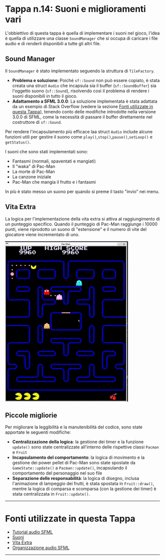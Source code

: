 # Tappa n.14: Suoni e miglioramenti vari
L'obbiettivo di questa tappa è quella di implementare i suoni nel gioco, l'idea è quella di utilizzare una classe `SoundManager` che si occupa di caricare i file audio e di renderli disponibili a tutte gli altri file.

## Sound Manager
Il `SoundManager` è stato implementato seguendo la struttura di `TileFactory`. 
- **Problema e soluzione**: Poiché `sf::Sound` non può essere copiato, è stata creata una struct `Audio` che incapsula sia il buffer (`sf::SoundBuffer`) sia l'oggetto suono (`sf::Sound`), risolvendo così il problema di rendere i suoni disponibili in tutto il gioco.
- **Adattamento a SFML 3.0.0**: La soluzione implementata è stata adattata da un esempio di Stack Overflow (vedere la sezione [Fonti utilizzate in questa Tappa](#fonti-utilizzate-in-questa-tappa)), tenendo conto delle modifiche introdotte nella versione 3.0.0 di SFML, come la necessità di passare il buffer direttamente nel costruttore di `sf::Sound`.

Per rendere l'incapsulamento più efficace laa struct `Audio` include alcune funzioni utili per gestire il suono come `play()`,`stop()`,`pause()`,`setLoop()` e `getStatus()`. 

I suoni che sono stati implementati sono:
- Fantasmi (normali, spaventati e mangiati)
- Il "waka" di Pac-Man
- La morte di Pac-Man
- La canzone iniziale
- Pac-Man che mangia il frutto e i fantasmi

In più è stato messo un suono per quando si preme il tasto "invio" nei menu.

## Vita Extra
La logica per l'implementazione della vita extra si attiva al raggiungimento di un punteggio specifico. Quando il punteggio di Pac-Man raggiunge i 10000 punti, viene riprodotto un suono di "estensione" e il numero di vite del giocatore viene incrementato di uno.

![Vita Extra](images/extra-life.gif)

## Piccole migliorie
Per migliorare la leggibilità e la manutenibilità del codice, sono state apportate le seguenti modifiche:
- **Centralizzazione della logica**: la gestione dei timer e la funzione `update()` sono state centralizzate all'interno delle rispettive classi `Pacman` e `Fruit`
- **Incapsulamento del comportamento**: la logica di movimento e la gestione dei power pellet di Pac-Man sono state spostate da `GameState::update()` a `Pacman::update()`, incapsulando il comportamento del personaggio nel suo file
- **Separazione delle responsabilità**: la logica di disegno, inclusa l'animazione di lampeggio dei frutti, è stata spostata in `Fruit::draw()`, mentre la logica di comparsa e scomparsa (con la gestione dei timer) è stata centralizzata in `Fruit::update()`.

---
# Fonti utilizzate in questa Tappa
* [Tutorial audio SFML](https://www.sfml-dev.org/tutorials/3.0/audio/sounds/)
* [Suoni](https://www.sounds-resource.com/arcade/pacman/sound/10603/)
* [Vita Extra](https://www.youtube.com/watch?v=nkV6BedgwRY)
* [Organizzazione audio SFML](https://stackoverflow.com/questions/27235897/how-do-i-properly-organize-and-implement-sfml-audio-in-c)
---